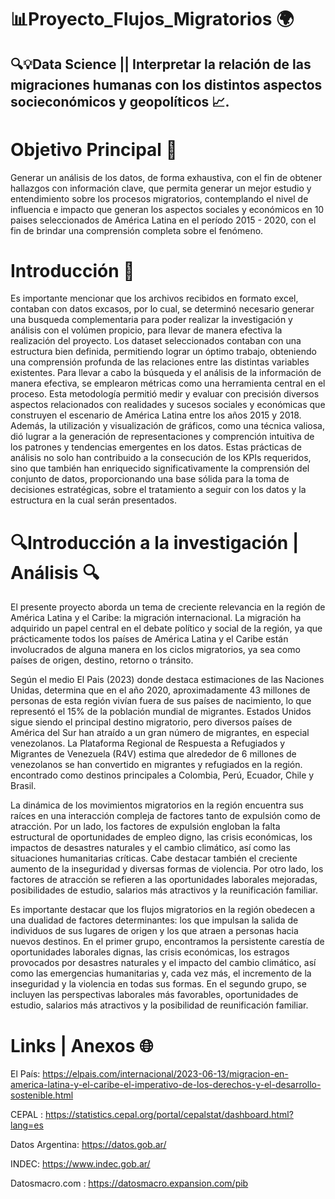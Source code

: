 # 📊Proyecto_Flujos_Migratorios 🌍
## 🔍💡Data Science || Interpretar la relación de las migraciones humanas con los distintos aspectos socieconómicos y geopolíticos 📈.

# Objetivo Principal 🎯
Generar un análisis de los datos, de forma exhaustiva, con el fin de obtener hallazgos con información clave, que permita generar un mejor estudio y entendimiento sobre los procesos migratorios, contemplando el nivel de influencia e impacto que generan los aspectos sociales y económicos en 10 paises seleccionados de América Latina en el período 2015 - 2020, con el fin de brindar una comprensión completa sobre el fenómeno.


# Introducción 🚀
Es importante mencionar que los archivos recibidos en formato excel, contaban con datos excasos, por lo cual, se determinó necesario generar una busqueda complementaria para poder realizar la investigación y análisis con el volúmen propicio,  para llevar de manera efectiva la realización del proyecto.
Los dataset seleccionados contaban con  una estructura bien definida, permitiendo lograr un óptimo trabajo, obteniendo una comprensión profunda de las relaciones entre las distintas variables existentes. Para llevar a cabo la búsqueda y el análisis de la información de manera efectiva, se emplearon métricas como una herramienta central en el proceso. Esta metodología permitió medir y evaluar con precisión diversos aspectos relacionados con realidades y sucesos sociales y económicas que construyen el escenario de América Latina entre los años 2015 y 2018. Además, la utilización y visualización de gráficos, como una técnica valiosa, dió lugrar a la generación de representaciones y comprención intuitiva de los patrones y tendencias emergentes en los datos. Estas prácticas de análisis no solo han contribuido a la consecución de los KPIs requeridos, sino que también han enriquecido significativamente la comprensión del conjunto de datos, proporcionando una base sólida para la toma de decisiones estratégicas, sobre el tratamiento a seguir con los datos y la estructura en la cual serán presentados.

# 🔍Introducción a la investigación | Análisis 🔍

El presente proyecto aborda un tema de creciente relevancia en la región de América Latina y el Caribe: la migración internacional. La migración ha adquirido un papel central en el debate político y social de la región, ya que prácticamente todos los países de América Latina y el Caribe están involucrados de alguna manera en los ciclos migratorios, ya sea como países de origen, destino, retorno o tránsito.

Según el medio El Pais (2023) donde destaca estimaciones de las Naciones Unidas, determina que en el año 2020, aproximadamente 43 millones de personas de esta región vivían fuera de sus países de nacimiento, lo que representó el 15% de la población mundial de migrantes. Estados Unidos sigue siendo el principal destino migratorio, pero diversos países de América del Sur han atraído a un gran número de migrantes, en especial venezolanos. La Plataforma Regional de Respuesta a Refugiados y Migrantes de Venezuela (R4V) estima que alrededor de 6 millones de venezolanos se han convertido en migrantes y refugiados en la región. encontrado como destinos principales a Colombia, Perú, Ecuador, Chile y Brasil.

La dinámica de los movimientos migratorios en la región encuentra sus raíces en una interacción compleja de factores tanto de expulsión como de atracción. Por un lado, los factores de expulsión engloban la falta estructural de oportunidades de empleo digno, las crisis económicas, los impactos de desastres naturales y el cambio climático, así como las situaciones humanitarias críticas. Cabe destacar también el creciente aumento de la inseguridad y diversas formas de violencia. Por otro lado, los factores de atracción se refieren a las oportunidades laborales mejoradas, posibilidades de estudio, salarios más atractivos y la reunificación familiar.

Es importante destacar que los flujos migratorios en la región obedecen a una dualidad de factores determinantes: los que impulsan la salida de individuos de sus lugares de origen y los que atraen a personas hacia nuevos destinos. En el primer grupo, encontramos la persistente carestía de oportunidades laborales dignas, las crisis económicas, los estragos provocados por desastres naturales y el impacto del cambio climático, así como las emergencias humanitarias y, cada vez más, el incremento de la inseguridad y la violencia en todas sus formas. En el segundo grupo, se incluyen las perspectivas laborales más favorables, oportunidades de estudio, salarios más atractivos y la posibilidad de reunificación familiar.

# Links | Anexos 🌐
El País: https://elpais.com/internacional/2023-06-13/migracion-en-america-latina-y-el-caribe-el-imperativo-de-los-derechos-y-el-desarrollo-sostenible.html

CEPAL :  https://statistics.cepal.org/portal/cepalstat/dashboard.html?lang=es

Datos Argentina: https://datos.gob.ar/

INDEC: https://www.indec.gob.ar/

Datosmacro.com : https://datosmacro.expansion.com/pib
